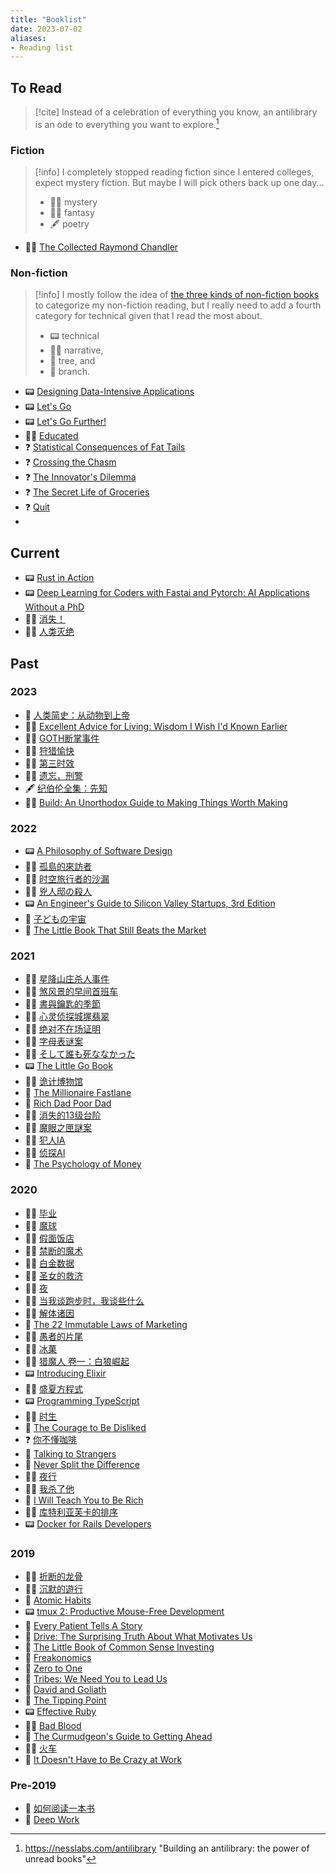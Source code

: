 ```yaml
---
title: "Booklist"
date: 2023-07-02
aliases:
- Reading list
---
```


## To Read

> [!cite] Instead of a celebration of everything you know, an antilibrary is an ode to everything you want to explore.[^1]

### Fiction

> [!info] I completely stopped reading fiction since I entered colleges, expect mystery fiction. But maybe I will pick others back up one day...
> - 🕵️‍♂️ mystery
> - 🧙‍♂️ fantasy
> - 🖋️ poetry

- 🕵️‍♂️ [The Collected Raymond Chandler](https://www.goodreads.com/book/show/57213568-the-collected-raymond-chandler)

### Non-fiction

> [!info] I mostly follow the idea of [the three kinds of non-fiction books](https://commoncog.com/the-3-kinds-of-non-fiction-book/) to categorize my non-fiction reading, but I really need to add a fourth category for technical given that I read the most about. 
> - 📟 technical
> - 💁‍♀️ narrative, 
> - 🌳 tree, and 
> - 🌿 branch.
- 📟 [Designing Data-Intensive Applications](https://www.goodreads.com/book/show/23463279-designing-data-intensive-applications "Designing Data-Intensive Applications")
- 📟 [Let's Go](https://www.goodreads.com/book/show/43429043-let-s-go "Let's Go")
- 📟 [Let's Go Further!](https://www.goodreads.com/book/show/58044798-let-s-go-further "Let's Go Further!")
- 💁‍♀️ [Educated](https://www.goodreads.com/book/show/35133922-educated "Educated")
- ❓ [Statistical Consequences of Fat Tails](https://www.goodreads.com/book/show/52686856-statistical-consequences-of-fat-tails)
- ❓ [Crossing the Chasm](https://www.goodreads.com/book/show/20506748-crossing-the-chasm)
- ❓ [The Innovator's Dilemma](https://www.goodreads.com/book/show/26160019-the-innovator-s-dilemma)
- ❓ [The Secret Life of Groceries](https://www.goodreads.com/book/show/53930282-the-secret-life-of-groceries)
- ❓ [Quit](https://www.goodreads.com/book/show/60916347-quit)
- 

## Current
- 📟 [Rust in Action](https://www.goodreads.com/book/show/58462468-rust-in-action)
- 📟 [Deep Learning for Coders with Fastai and Pytorch: AI Applications Without a PhD](https://www.goodreads.com/book/show/50204643-deep-learning-for-coders-with-fastai-and-pytorch)
- 🕵️‍♂️ [消失！](https://www.goodreads.com/book/show/54121005)
- 🕵️‍♂️ [人类灭绝](https://www.goodreads.com/book/show/150283051)

## Past

### 2023

- 🌿 [人类简史：从动物到上帝](https://www.goodreads.com/book/show/25233317 "人类简史：从动物到上帝")
- 💁‍♀️ [Excellent Advice for Living: Wisdom I Wish I'd Known Earlier](https://www.goodreads.com/book/show/62313346-excellent-advice-for-living "Excellent Advice for Living: Wisdom I Wish I'd Known Earlier")
- 🕵️‍♂️ [GOTH断掌事件](https://book.douban.com/subject/36035673/ "GOTH断掌事件")
- 💁‍♀️ [狩猎愉快](https://book.douban.com/subject/35929083/ "狩猎愉快")
- 🕵️‍♂️ [第三时效](https://www.goodreads.com/book/show/57902200 "第三时效")
- 🕵️‍♂️ [遗忘，刑警](https://www.goodreads.com/book/show/54323867 "遗忘，刑警")
- 🖋️ [纪伯伦全集：先知](https://www.goodreads.com/book/show/54383473 "纪伯伦全集：先知")
- 💁‍♀️ [Build: An Unorthodox Guide to Making Things Worth Making](https://www.goodreads.com/book/show/59696349-build "Build: An Unorthodox Guide to Making Things Worth Making")

### 2022

- 📟 [A Philosophy of Software Design](https://www.goodreads.com/book/show/39996759-a-philosophy-of-software-design "A Philosophy of Software Design")
- 🕵️‍♂️ [孤島的來訪者](https://www.goodreads.com/book/show/61749617 "孤島的來訪者")
- 🕵️‍♂️ [时空旅行者的沙漏](https://www.goodreads.com/book/show/61863606 "时空旅行者的沙漏")
- 🕵️‍♂️ [兇人邸の殺人](https://www.goodreads.com/book/show/58978307 "兇人邸の殺人")
- 📟 [An Engineer's Guide to Silicon Valley Startups, 3rd Edition](https://www.goodreads.com/book/show/19433424-an-engineer-s-guide-to-silicon-valley-startups-3rd-edition "An Engineer's Guide to Silicon Valley Startups, 3rd Edition")
- 🌿 [子どもの宇宙](https://www.goodreads.com/book/show/53666771 "子どもの宇宙 (岩波新書)")
- 🌿 [The Little Book That Still Beats the Market](https://www.goodreads.com/book/show/8247775-the-little-book-that-still-beats-the-market "The Little Book That Still Beats the Market")

### 2021

- 🕵️‍♂️ [星降山庄杀人事件](https://www.goodreads.com/book/show/58712324 "星降山庄杀人事件")
- 🕵️‍♂️ [煞风景的早间首班车](https://www.goodreads.com/book/show/59085058 "煞风景的早间首班车")
- 🕵️‍♂️ [書與鑰匙的季節](https://www.goodreads.com/book/show/52389952 "書與鑰匙的季節")
- 🕵️‍♂️ [心灵侦探城塚翡翠](https://www.goodreads.com/book/show/58163346 "心灵侦探城塚翡翠")
- 🕵️‍♂️ [绝对不在场证明](https://www.goodreads.com/book/show/53312481 "绝对不在场证明")
- 🕵️‍♂️ [字母表谜案](https://www.goodreads.com/book/show/58041869 "字母表谜案")
- 🕵️‍♂️ [そして誰も死ななかった](https://www.goodreads.com/book/show/48730700 "そして誰も死ななかった")
- 📟 [The Little Go Book](https://www.goodreads.com/book/show/23417262-the-little-go-book "The Little Go Book")
- 🕵️‍♂️ [诡计博物馆](https://www.goodreads.com/book/show/54225052 "诡计博物馆")
- 🌿 [The Millionaire Fastlane](notes/The%20Millionaire%20Fastlane.md)
- 🌿 [Rich Dad Poor Dad](https://www.goodreads.com/book/show/27917357-rich-dad-poor-dad "Rich Dad Poor Dad: What The Rich Teach Their Kids About Money - That The Poor And Middle Class Do Not!")
- 🕵️‍♂️ [消失的13级台阶](https://www.goodreads.com/book/show/53430152-13 "消失的13级台阶")
- 🕵️‍♂️ [魔眼之匣謎案](https://www.goodreads.com/book/show/57918200 "魔眼之匣謎案: 日本懸疑推理小說 (Traditional Chinese Edition)")
- 🕵️‍♂️ [犯人IA](https://www.goodreads.com/book/show/56799238-ia "犯人IA")
- 🕵️‍♂️ [侦探AI](https://www.goodreads.com/book/show/55697225-ai "侦探AI")
- 🌿 [The Psychology of Money](https://www.goodreads.com/book/show/41881472-the-psychology-of-money "The Psychology of Money")

### 2020

- 🕵️‍♂️ [毕业](https://www.goodreads.com/book/show/53452229 "毕业")
- 🕵️‍♂️ [魔球](https://www.goodreads.com/book/show/16088019 "魔球")
- 🕵️‍♂️ [假面饭店](https://www.goodreads.com/book/show/35818651 "假面饭店")
- 🕵️‍♂️ [禁断的魔术](https://www.goodreads.com/book/show/52986981 "禁断的魔术")
- 🕵️‍♂️ [白金数据](https://www.goodreads.com/book/show/39783645 "白金数据")
- 🕵️‍♂️ [圣女的救济](https://www.goodreads.com/book/show/50812860 "圣女的救济")
- 💁‍♀️ [夜](notes/夜.md)
- 💁‍♀️ [当我谈跑步时，我谈些什么](https://www.goodreads.com/book/show/20758207 "当我谈跑步时，我谈些什么")
- 🕵️‍♂️ [解体诸因](https://www.goodreads.com/book/show/50887705 "解体诸因 (匠千晓系列)")
- 🌳 [The 22 Immutable Laws of Marketing](https://www.goodreads.com/book/show/34215315-the-22-immutable-laws-of-marketing "The 22 Immutable Laws of Marketing: Violate Them at Your Own Risk")
- 🕵️‍♂️ [愚者的片尾](https://www.goodreads.com/book/show/45992554 "愚者的片尾")
- 🕵️‍♂️ [冰菓](https://www.goodreads.com/book/show/18691210 "冰菓")
- 🧙‍♂️ [猎魔人 卷一：白狼崛起](https://www.goodreads.com/book/show/30785909 "猎魔人 卷一：白狼崛起 (The Witcher, #1)")
- 📟 [Introducing Elixir](https://www.goodreads.com/book/show/31332945-introducing-elixir "Introducing Elixir: Getting Started in Functional Programming")
- 🕵️‍♂️ [盛夏方程式](https://www.goodreads.com/book/show/52688393 "盛夏方程式")
- 📟 [Programming TypeScript](https://www.goodreads.com/book/show/45362865-programming-typescript "Programming TypeScript: Making Your JavaScript Applications Scale")
- 🕵️‍♂️ [时生](https://www.goodreads.com/book/show/34503235 "时生")
- 🌳 [The Courage to Be Disliked](https://www.goodreads.com/book/show/41540123-the-courage-to-be-disliked "The Courage to Be Disliked: How to Free Yourself, Change Your Life, and Achieve Real Happiness")
- ❓ [你不懂咖啡](https://www.goodreads.com/book/show/29855848 "你不懂咖啡")
- 🌿 [Talking to Strangers](https://www.goodreads.com/book/show/53098669-talking-to-strangers "Talking to Strangers: What We Should Know About the People We Don’t Know")
- 🌳 [Never Split the Difference](https://www.goodreads.com/book/show/27246485-never-split-the-difference "Never Split the Difference: Negotiating As If Your Life Depended On It")
- 🕵️‍♂️ [夜行](https://www.goodreads.com/book/show/37837331 "夜行")
- 🕵️‍♂️ [我杀了他](https://www.goodreads.com/book/show/34426731 "我杀了他 (加贺探案集, #5)")
- 🌿 [I Will Teach You to Be Rich](https://www.goodreads.com/book/show/45699866-i-will-teach-you-to-be-rich "I Will Teach You to Be Rich: No Guilt, No Excuses, No B.S.")
- 🕵️‍♂️ [库特利亚芙卡的排序](https://www.goodreads.com/book/show/23400379 "库特利亚芙卡的排序")
- 📟 [Docker for Rails Developers](https://www.goodreads.com/book/show/44902385-docker-for-rails-developers "Docker for Rails Developers: Build, Ship, and Run Your Applications Everywhere")

### 2019

- 🕵️‍♂️ [折断的龙骨](https://www.goodreads.com/book/show/42751069 "折断的龙骨")
- 🕵️‍♂️ [沉默的遊行](https://www.goodreads.com/book/show/49759629 "沉默的遊行 (伽利略, #9)")
- 🌿 [Atomic Habits](https://www.goodreads.com/book/show/42603095-atomic-habits "Atomic Habits: An Easy and Proven Way to Build Good Habits and Break Bad Ones")
- 📟 [tmux 2: Productive Mouse-Free Development](https://www.goodreads.com/book/show/32302568-tmux-2 "tmux 2: Productive Mouse-Free Development")
- 🌿 [Every Patient Tells A Story](https://www.goodreads.com/book/show/9865830-every-patient-tells-a-story "Every Patient Tells A Story: Medical Mysteries and the Art of Diagnosis")
- 🌿 [Drive: The Surprising Truth About What Motivates Us](https://www.goodreads.com/book/show/8046663-drive "Drive: The Surprising Truth About What Motivates Us")
- 🌿 [The Little Book of Common Sense Investing](https://www.goodreads.com/book/show/34003072-the-little-book-of-common-sense-investing "The Little Book of Common Sense Investing: The Only Way to Guarantee Your Fair Share of Stock Market Returns (Little Books, Big Profits)")
- 🌿 [Freakonomics](https://www.goodreads.com/book/show/18149066-freakonomics "Freakonomics (Turtleback School & Library Binding Edition)")
- 🌳 [Zero to One](https://www.goodreads.com/book/show/23519984-zero-to-one "Zero to One: Notes on Startups, or How to Build the Future")
- 🌿 [Tribes: We Need You to Lead Us](https://www.goodreads.com/book/show/3828382-tribes "Tribes: We Need You to Lead Us")
- 🌿 [David and Goliath](https://www.goodreads.com/book/show/17333713-david-and-goliath "David and Goliath: The Triumph of the Underdog")
- 🌿 [The Tipping Point](https://www.goodreads.com/book/show/2118819.The_Tipping_Point "The Tipping Point: How Little Things Can Make a Big Difference")
- 📟 [Effective Ruby](https://www.goodreads.com/book/show/22251128-effective-ruby "Effective Ruby: 48 Specific Ways to Write Better Ruby (Effective Software Development)")
- 💁‍♀️ [Bad Blood](https://www.goodreads.com/book/show/37976541-bad-blood "Bad Blood: Secrets and Lies in a Silicon Valley Startup")
- 🌿 [The Curmudgeon's Guide to Getting Ahead](https://www.goodreads.com/book/show/18811353-the-curmudgeon-s-guide-to-getting-ahead "The Curmudgeon's Guide to Getting Ahead: Dos and Don'ts of Right Behavior, Tough Thinking, Clear Writing, and Living a Good Life")
- 🕵️‍♂️ [火车](https://www.goodreads.com/book/show/12375364 "火车")
- 🌿 [It Doesn't Have to Be Crazy at Work](https://www.goodreads.com/book/show/38900866-it-doesn-t-have-to-be-crazy-at-work "It Doesn't Have to Be Crazy at Work")

### Pre-2019
- 🌳 [如何阅读一本书](notes/如何阅读一本书.md)
- 🌿 [Deep Work](notes/Deep%20Work.md)


[^1]: https://nesslabs.com/antilibrary "Building an antilibrary: the power of unread books"